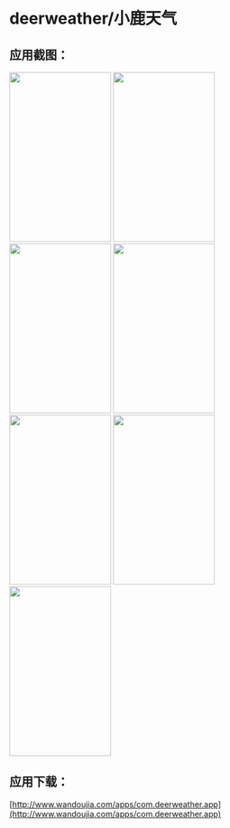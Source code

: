 # deerweather/小鹿天气

## 应用截图：
<img src="https://github.com/Gdeeer/deerweather/blob/master/screenshot/1.png" width = "180" height = "300" /> <img src="https://github.com/Gdeeer/deerweather/blob/master/screenshot/2.png" width = "180" height = "300" />
<img src="https://github.com/Gdeeer/deerweather/blob/master/screenshot/3.png" width = "180" height = "300" />
<img src="https://github.com/Gdeeer/deerweather/blob/master/screenshot/4.png" width = "180" height = "300" />
<img src="https://github.com/Gdeeer/deerweather/blob/master/screenshot/5.png" width = "180" height = "300" />
<img src="https://github.com/Gdeeer/deerweather/blob/master/screenshot/6.png" width = "180" height = "300" />
<img src="https://github.com/Gdeeer/deerweather/blob/master/screenshot/7.png" width = "180" height = "300" />

## 应用下载：
[http://www.wandoujia.com/apps/com.deerweather.app](http://www.wandoujia.com/apps/com.deerweather.app)
